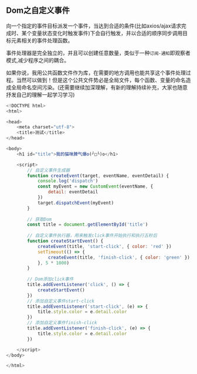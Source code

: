 ## Dom之自定义事件
向一个指定的事件目标派发一个事件，当达到合适的条件(比如axios/ajax请求完成时、某个变量状态变化时触发事件)下会自行触发，并以合适的顺序同步调用目标元素相关的事件处理函数。

事件处理器是完全独立的，并且可以创建任意数量，类似于一种`订阅-通知`即观察者模式,减少程序之间的耦合。

如果你说，我用公共函数文件作为库，在需要的地方调用也能共享这个事件处理过程。当然可以做到！但是这个公共文件势必是全局文件，每个函数、变量的命名造成全局命名空间污染。(还需要继续加深理解，有新的理解持续补充，大家也随意抒发自己的理解一起学习学习)

```js
<!DOCTYPE html>
<html>

<head>
    <meta charset="utf-8">
    <title>测试</title>
</head>

<body>
    <h1 id="title">我的猫咪脾气爆o(╯□╰)o</h1>

    <script>
        // 自定义事件生成器
        function createEvent(target, eventName, eventDetail) {
            console.log('dispatch')
            const myEvent = new CustomEvent(eventName, {
                detail: eventDetail
            })
            target.dispatchEvent(myEvent)
        }
        
        // 获取Dom
        const title = document.getElementById('title')
        
        // 自定义事件执行器，用来触发click事件开始执行和执行五秒后
        function createStartEvent() {
            createEvent(title, 'start-click', { color: 'red' })
            setTimeout(() => {
                createEvent(title, 'finish-click', { color: 'green' })
            }, 5 * 1000)
        }
        
        // Dom添加click事件
        title.addEventListener('click', () => {
            createStartEvent()
        })
        // 添加自定义事件start-click
        title.addEventListener('start-click', (e) => {
            title.style.color = e.detail.color
        })
        // 添加自定义事件finish-click
        title.addEventListener('finish-click', (e) => {
            title.style.color = e.detail.color
        })

    </script>
</body>

</html>
```